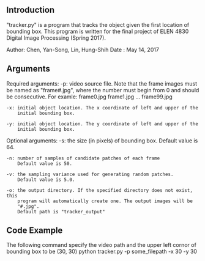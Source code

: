 ## Introduction
"tracker.py" is a program that tracks the object given the first location of
bounding box. This program is written for the final project of ELEN 4830 Digital
Image Processing (Spring 2017).

Author: Chen, Yan-Song, Lin, Hung-Shih
Date  : May 14, 2017

## Arguments
Required arguments:
    -p: video source file. Note that the frame images must be named as 
        "frame#.jpg", where the number must begin from 0 and should be 
        consecutive. 
        For examle: frame0.jpg  frame1.jpg ... frame99.jpg


    -x: initial object location. The x coordinate of left and upper of the 
        initial bounding box.

    -y: initial object location. The y coordinate of left and upper of the
        initial bounding box.


Optional arguments:
    -s: the size (in pixels) of bounding box. 
        Default value is 64.

    -n: number of samples of candidate patches of each frame
        Default value is 50.

    -v: the sampling variance used for generating random patches.
        Default value is 5.0.

    -o: the output directory. If the specified directory does not exist, this
        program will automatically create one. The output images will be
        "#.jpg".
        Default path is "tracker_output"

## Code Example
The following command specify the video path and the upper left cornor of bounding 
box to be (30, 30)
python tracker.py -p some_filepath -x 30 -y 30 
